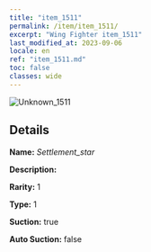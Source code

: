 ```yaml
---
title: "item_1511"
permalink: /item/item_1511/
excerpt: "Wing Fighter item_1511"
last_modified_at: 2023-09-06
locale: en
ref: "item_1511.md"
toc: false
classes: wide
---
```



 ![Unknown_1511](/images/item/Settlement_star_p.png)



## Details

 **Name:** *Settlement_star* 

 **Description:** 

 **Rarity:** 1 

 **Type:** 1 

 **Suction:** true 

 **Auto Suction:** false 


